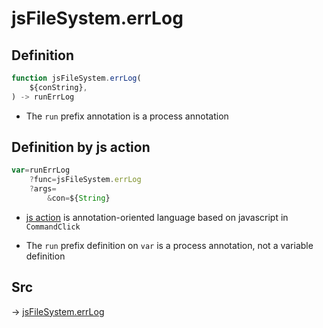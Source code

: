 # jsFileSystem.errLog

## Definition

```js.js
function jsFileSystem.errLog(
	${conString},
) -> runErrLog
```

- The `run` prefix annotation is a process annotation
## Definition by js action

```js.js
var=runErrLog
	?func=jsFileSystem.errLog
	?args=
		&con=${String}
```

- [js action](#) is annotation-oriented language based on javascript in `CommandClick`

- The `run` prefix definition on `var` is a process annotation, not a variable definition

## Src

-> [jsFileSystem.errLog](https://github.com/puutaro/CommandClick/blob/master/app/src/main/java/com/puutaro/commandclick/fragment_lib/terminal_fragment/js_interface/file/JsFileSystem.kt#L124)


